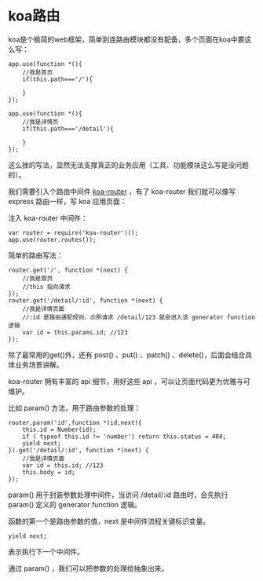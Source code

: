 # koa路由

koa是个极简的web框架，简单到连路由模块都没有配备，多个页面在koa中要这么写：

    app.use(function *(){
        //我是首页
        if(this.path==='/'){
        
        }
    });
    
    app.use(function *(){
        //我是详情页
        if(this.path==='/detail'){
        
        }
    });
    
这么挫的写法，显然无法支撑真正的业务应用（工具、功能模块这么写是没问题的）。

我们需要引入个路由中间件 [koa-router](https://www.npmjs.com/package/koa-router) ，有了 koa-router 我们就可以像写 express 路由一样，写 koa 应用页面：

注入 koa-router 中间件：

    var router = require('koa-router')();
    app.use(router.routes());

简单的路由写法：

    router.get('/', function *(next) {
        //我是首页
        //this 指向请求
    });
    router.get('/detail/:id', function *(next) {
        //我是详情页面
        //:id 是路由通配规则，示例请求 /detail/123 就会进入该 generator function 逻辑
        var id = this.params.id; //123
    });
    
除了最常用的get()外，还有 post() 、put() 、patch() 、delete()，后面会结合具体业务场景讲解。

koa-router 拥有丰富的 api 细节，用好这些 api ，可以让页面代码更为优雅与可维护。

比如 param() 方法，用于路由参数的处理：

    router.param('id',function *(id,next){
        this.id = Number(id);
        if ( typeof this.id != 'number') return this.status = 404;
        yield next;
    }).get('/detail/:id', function *(next) {
        //我是详情页面
        var id = this.id; //123
        this.body = id;
    });
    
param() 用于封装参数处理中间件，当访问 /detail/:id 路由时，会先执行 param() 定义的 generator function 逻辑。

函数的第一个是路由参数的值，next 是中间件流程关键标识变量。

    yield next;
    
表示执行下一个中间件。

通过 param() ，我们可以把参数的处理给抽象出来。



